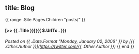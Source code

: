title: Blog
----

{{ range .Site.Pages.Children "posts/" }}
#### [>> {{ .Title }}]({{ $.UrlTo . }})

*Posted on {{ .Date.Format "Monday, January 02, 2006" }} by [{{ .Other.Author }}](https://twitter.com/{{ .Other.Author }})*
{{ end }}
